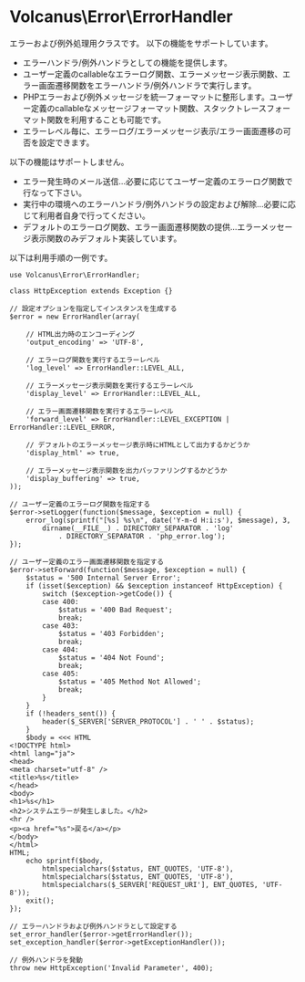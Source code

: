 Volcanus\Error\ErrorHandler
===============

エラーおよび例外処理用クラスです。
以下の機能をサポートしています。

* エラーハンドラ/例外ハンドラとしての機能を提供します。
* ユーザー定義のcallableなエラーログ関数、エラーメッセージ表示関数、エラー画面遷移関数をエラーハンドラ/例外ハンドラで実行します。
* PHPエラーおよび例外メッセージを統一フォーマットに整形します。ユーザー定義のcallableなメッセージフォーマット関数、スタックトレースフォーマット関数を利用することも可能です。
* エラーレベル毎に、エラーログ/エラーメッセージ表示/エラー画面遷移の可否を設定できます。

以下の機能はサポートしません。

* エラー発生時のメール送信…必要に応じてユーザー定義のエラーログ関数で行なって下さい。
* 実行中の環境へのエラーハンドラ/例外ハンドラの設定および解除…必要に応じて利用者自身で行ってください。
* デフォルトのエラーログ関数、エラー画面遷移関数の提供…エラーメッセージ表示関数のみデフォルト実装しています。

以下は利用手順の一例です。

    use Volcanus\Error\ErrorHandler;

    class HttpException extends Exception {}

    // 設定オプションを指定してインスタンスを生成する
    $error = new ErrorHandler(array(

        // HTML出力時のエンコーディング
        'output_encoding' => 'UTF-8',

        // エラーログ関数を実行するエラーレベル
        'log_level' => ErrorHandler::LEVEL_ALL,

        // エラーメッセージ表示関数を実行するエラーレベル
        'display_level' => ErrorHandler::LEVEL_ALL,

        // エラー画面遷移関数を実行するエラーレベル
        'forward_level' => ErrorHandler::LEVEL_EXCEPTION | ErrorHandler::LEVEL_ERROR,

        // デフォルトのエラーメッセージ表示時にHTMLとして出力するかどうか
        'display_html' => true,

        // エラーメッセージ表示関数を出力バッファリングするかどうか
        'display_buffering' => true,
    ));

    // ユーザー定義のエラーログ関数を指定する
    $error->setLogger(function($message, $exception = null) {
        error_log(sprintf("[%s] %s\n", date('Y-m-d H:i:s'), $message), 3,
            dirname(__FILE__) . DIRECTORY_SEPARATOR . 'log'
                . DIRECTORY_SEPARATOR . 'php_error.log');
    });

    // ユーザー定義のエラー画面遷移関数を指定する
    $error->setForward(function($message, $exception = null) {
        $status = '500 Internal Server Error';
        if (isset($exception) && $exception instanceof HttpException) {
            switch ($exception->getCode()) {
            case 400:
                $status = '400 Bad Request';
                break;
            case 403:
                $status = '403 Forbidden';
                break;
            case 404:
                $status = '404 Not Found';
                break;
            case 405:
                $status = '405 Method Not Allowed';
                break;
            }
        }
        if (!headers_sent()) {
            header($_SERVER['SERVER_PROTOCOL'] . ' ' . $status);
        }
        $body = <<< HTML
    <!DOCTYPE html>
    <html lang="ja">
    <head>
    <meta charset="utf-8" />
    <title>%s</title>
    </head>
    <body>
    <h1>%s</h1>
    <h2>システムエラーが発生しました。</h2>
    <hr />
    <p><a href="%s">戻る</a></p>
    </body>
    </html>
    HTML;
        echo sprintf($body,
            htmlspecialchars($status, ENT_QUOTES, 'UTF-8'),
            htmlspecialchars($status, ENT_QUOTES, 'UTF-8'),
            htmlspecialchars($_SERVER['REQUEST_URI'], ENT_QUOTES, 'UTF-8'));
        exit();
    });

    // エラーハンドラおよび例外ハンドラとして設定する
    set_error_handler($error->getErrorHandler());
    set_exception_handler($error->getExceptionHandler());

    // 例外ハンドラを発動
    throw new HttpException('Invalid Parameter', 400);

